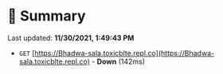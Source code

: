 # 📖 Summary
Last updated: **11/30/2021, 1:49:43 PM**

- `GET` [https://Bhadwa-sala.toxicblte.repl.co](https://Bhadwa-sala.toxicblte.repl.co) - **Down** (142ms)
